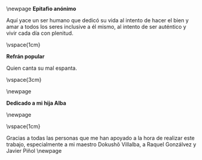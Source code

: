 \newpage
**Epitafio anónimo**

Aquí yace un ser humano que dedicó su vida al
intento de hacer el bien y amar a todos los seres
inclusive a él mismo, al intento de ser auténtico
y vivir cada día con plenitud.

\vspace{1cm}


**Refrán popular**

Quien canta su mal espanta.

\vspace{3cm} 

\newpage

**Dedicado a mi hija Alba**

\newpage

\vspace{1cm}



Gracias a todas las personas que me han apoyado a la hora de realizar este
trabajo, especialmente a mi maestro Dokushô Villalba,
a Raquel Gonzálvez y Javier Piñol
\newpage